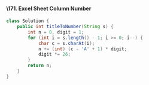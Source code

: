 #### \171. Excel Sheet Column Number

```java
class Solution {
    public int titleToNumber(String s) {
        int n = 0, digit = 1;
        for (int i = s.length() - 1; i >= 0; i--) {
            char c = s.charAt(i);
            n += (int) (c - 'A' + 1) * digit;
            digit *= 26;
        }
        return n;
    }
}
```

